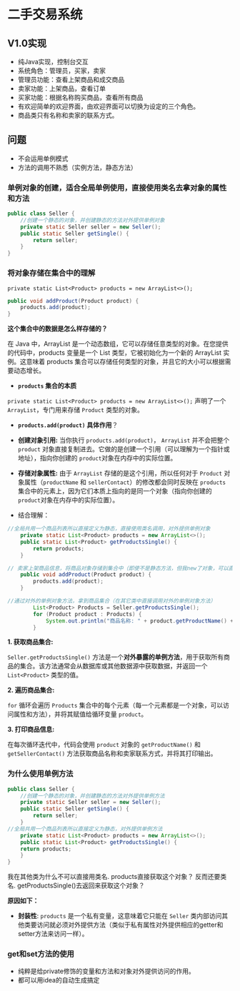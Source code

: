 # 二手交易系统

## V1.0实现

- 纯Java实现，控制台交互
- 系统角色：管理员，买家，卖家
- 管理员功能：查看上架商品和成交商品
- 卖家功能：上架商品，查看订单
- 买家功能：根据名称购买商品，查看所有商品
- 有欢迎简单的欢迎界面，由欢迎界面可以切换为设定的三个角色。
- 商品类只有名称和卖家的联系方式。

## 问题

- 不会运用单例模式
- 方法的调用不熟悉（实例方法，静态方法）

### **单例对象的创建，适合全局单例使用，直接使用类名去拿对象的属性和方法**

```java
public class Seller {
    //创建一个静态的对象，并创建静态的方法对外提供单例对象
    private static Seller seller = new Seller();
    public static Seller getSingle() {
        return seller;
    }
}
```

### 将对象存储在集合中的理解

`private static List<Product> products = new ArrayList<>();`

```java
public void addProduct(Product product) {
    products.add(product);
}
```

**这个集合中的数据是怎么样存储的？**

在 Java 中，ArrayList 是一个动态数组，它可以存储任意类型的对象。在您提供的代码中，products 变量是一个 List 类型，它被初始化为一个新的 ArrayList 实例。这意味着 products 集合可以存储任何类型的对象，并且它的大小可以根据需要动态增长。

- **`products` 集合的本质**

`private static List<Product> products = new ArrayList<>();` 声明了一个`ArrayList`，专门用来存储 `Product` 类型的对象。

- **`products.add(product)` 具体作用**？

- **创建对象引用:** 当你执行 `products.add(product)`， `ArrayList` 并不会把整个 `product` 对象直接复制进去。它做的是创建一个引用（可以理解为一个指针或地址），指向你创建的 `product`对象在内存中的实际位置。
- **存储对象属性:** 由于 `ArrayList` 存储的是这个引用，所以任何对于 `Product` 对象属性（`productName` 和 `sellerContact`）的修改都会同时反映在 `products` 集合中的元素上，因为它们本质上指向的是同一个对象（指向你创建的 `product`对象在内存中的实际位置）。

- 结合理解：

```java
//全局共用一个商品列表所以直接定义为静态，直接使用类名调用，对外提供单例对象
    private static List<Product> products = new ArrayList<>();
    public static List<Product> getProductsSingle() {
        return products;
    }

// 卖家上架商品信息，将商品对象存储到集合中（即使不是静态方法，但我new了对象，可以直接seller.addProduct调用）
    public void addProduct(Product product) {
        products.add(product);
    }

//通过对外的单例对象方法，拿到商品集合（在其它类中直接调用对外的单例对象方法）
        List<Product> Products = Seller.getProductsSingle();
        for (Product product : Products) {
            System.out.println("商品名称: " + product.getProductName() + ", 卖家联系方式: " + product.getSellerContact());
        }
```

**1. 获取商品集合:**

`Seller.getProductsSingle()` 方法是一个**对外暴露的单例方法**，用于获取所有商品的集合。该方法通常会从数据库或其他数据源中获取数据，并返回一个 `List<Product>` 类型的值。

**2. 遍历商品集合:**

`for` 循环会遍历 `Products` 集合中的每个元素（每一个元素都是一个对象，可以访问属性和方法），并将其赋值给循环变量 `product`。

**3. 打印商品信息:**

在每次循环迭代中，代码会使用 `product` 对象的 `getProductName()` 和 `getSellerContact()` 方法获取商品名称和卖家联系方式，并将其打印输出。

### 为什么使用单例方法

```Java
public class Seller {
    //创建一个静态的对象，并创建静态的方法对外提供单例方法
    private static Seller seller = new Seller();
    public static Seller getSingle() {
        return seller;
    }
//全局共用一个商品列表所以直接定义为静态，对外提供单例方法
	private static List<Product> products = new ArrayList<>();
	public static List<Product> getProductsSingle() {
    return products;
	}
}
```
我在其他类为什么不可以直接用类名. products直接获取这个对象？
		反而还要类名. getProductsSingle()去返回来获取这个对象？

**原因如下：**

- **封装性**: `products` 是一个私有变量，这意味着它只能在 `Seller` 类内部访问其他类要访问就必须对外提供方法（类似于私有属性对外提供相应的getter和setter方法来访问一样）。

### get和set方法的使用

- 纯粹是给private修饰的变量和方法和对象对外提供访问的作用。
- 都可以用idea的自动生成搞定